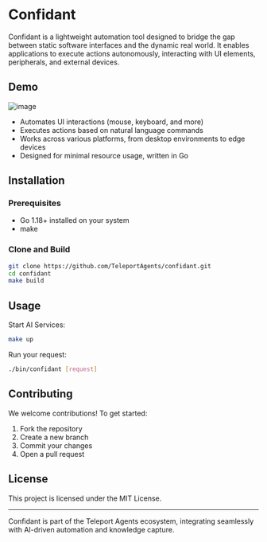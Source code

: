 # Confidant

Confidant is a lightweight automation tool designed to bridge the gap between static software interfaces and the dynamic real world. It enables applications to execute actions autonomously, interacting with UI elements, peripherals, and external devices.

## Demo

![image](https://drive.google.com/uc?export=view&id=1daQctDIyf0xhRMkDn5de5wvO8shN0D5G)

- Automates UI interactions (mouse, keyboard, and more)
- Executes actions based on natural language commands
- Works across various platforms, from desktop environments to edge devices
- Designed for minimal resource usage, written in Go

## Installation

### Prerequisites

- Go 1.18+ installed on your system
- make

### Clone and Build

```sh
git clone https://github.com/TeleportAgents/confidant.git
cd confidant
make build
```

## Usage

Start AI Services:

```sh
make up
```

Run your request:

```sh
./bin/confidant [request]
```

## Contributing

We welcome contributions! To get started:

1. Fork the repository
2. Create a new branch
3. Commit your changes
4. Open a pull request

## License

This project is licensed under the MIT License.

---

Confidant is part of the Teleport Agents ecosystem, integrating seamlessly with AI-driven automation and knowledge capture.
